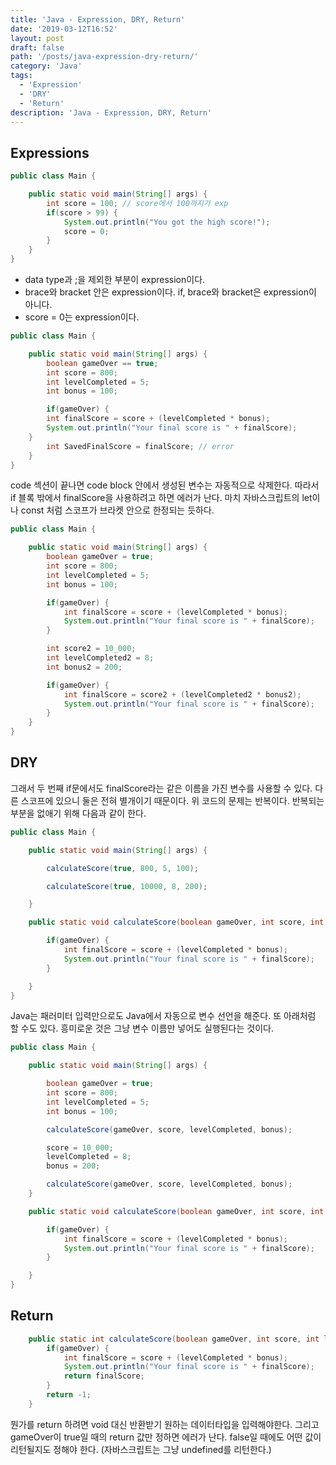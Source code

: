 ```yaml
---
title: 'Java - Expression, DRY, Return'
date: '2019-03-12T16:52'
layout: post
draft: false
path: '/posts/java-expression-dry-return/'
category: 'Java'
tags:
  - 'Expression'
  - 'DRY'
  - 'Return'
description: 'Java - Expression, DRY, Return'
---
```


## Expressions

```java
public class Main {

    public static void main(String[] args) {
        int score = 100; // score에서 100까지가 exp
        if(score > 99) {
            System.out.println("You got the high score!");
            score = 0;
        }
    }
}
```

- data type과 ;을 제외한 부분이 expression이다.
- brace와 bracket 안은 expression이다. if, brace와 bracket은 expression이 아니다.
- score = 0는 expression이다.

```java
public class Main {

    public static void main(String[] args) {
        boolean gameOver == true;
        int score = 800;
        int levelCompleted = 5;
        int bonus = 100;

        if(gameOver) {
        int finalScore = score + (levelCompleted * bonus);
        System.out.println("Your final score is " + finalScore);
    }
        int SavedFinalScore = finalScore; // error
    }
}
```

code 섹션이 끝나면 code block 안에서 생성된 변수는 자동적으로 삭제한다. 따라서 if 블록 밖에서 finalScore을 사용하려고 하면 에러가 난다. 마치 자바스크립트의 let이나 const 처럼 스코프가 브라켓 안으로 한정되는 듯하다.

```java
public class Main {

    public static void main(String[] args) {
        boolean gameOver = true;
        int score = 800;
        int levelCompleted = 5;
        int bonus = 100;

        if(gameOver) {
            int finalScore = score + (levelCompleted * bonus);
            System.out.println("Your final score is " + finalScore);
        }

        int score2 = 10_000;
	    int levelCompleted2 = 8;
	    int bonus2 = 200;

	    if(gameOver) {
	        int finalScore = score2 + (levelCompleted2 * bonus2);
            System.out.println("Your final score is " + finalScore);
        }
    }
}
```

## DRY

그래서 두 번째 if문에서도 finalScore라는 같은 이름을 가진 변수를 사용할 수 있다. 다른 스코프에 있으니 둘은 전혀 별개이기 때문이다. 위 코드의 문제는 반복이다. 반복되는 부분을 없애기 위해 다음과 같이 한다.

```java
public class Main {

    public static void main(String[] args) {

        calculateScore(true, 800, 5, 100);

        calculateScore(true, 10000, 8, 200);

    }

    public static void calculateScore(boolean gameOver, int score, int levelCompleted, int bonus) {

        if(gameOver) {
            int finalScore = score + (levelCompleted * bonus);
            System.out.println("Your final score is " + finalScore);
        }

    }
}

```

Java는 패러미터 입력만으로도 Java에서 자동으로 변수 선언을 해준다. 또 아래처럼 할 수도 있다. 흥미로운 것은 그냥 변수 이름만 넣어도 실행된다는 것이다.

```java
public class Main {

    public static void main(String[] args) {

        boolean gameOver = true;
        int score = 800;
        int levelCompleted = 5;
        int bonus = 100;

        calculateScore(gameOver, score, levelCompleted, bonus);

        score = 10_000;
        levelCompleted = 8;
        bonus = 200;

        calculateScore(gameOver, score, levelCompleted, bonus);
    }

    public static void calculateScore(boolean gameOver, int score, int levelCompleted, int bonus) {

        if(gameOver) {
            int finalScore = score + (levelCompleted * bonus);
            System.out.println("Your final score is " + finalScore);
        }

    }
}
```

## Return

```java
    public static int calculateScore(boolean gameOver, int score, int levelCompleted, int bonus) {
        if(gameOver) {
            int finalScore = score + (levelCompleted * bonus);
            System.out.println("Your final score is " + finalScore);
            return finalScore;
        }
        return -1;
    }

```

뭔가를 return 하려면 void 대신 반환받기 원하는 데이터타입을 입력해야한다. 그리고 gameOver이 true일 때의 return 값만 정하면 에러가 난다. false일 때에도 어떤 값이 리턴될지도 정해야 한다. (자바스크립트는 그냥 undefined를 리턴한다.)
